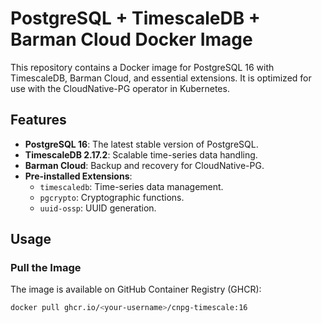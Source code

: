 # PostgreSQL + TimescaleDB + Barman Cloud Docker Image

This repository contains a Docker image for PostgreSQL 16 with TimescaleDB, Barman Cloud, and essential extensions. It is optimized for use with the CloudNative-PG operator in Kubernetes.

## Features
- **PostgreSQL 16**: The latest stable version of PostgreSQL.
- **TimescaleDB 2.17.2**: Scalable time-series data handling.
- **Barman Cloud**: Backup and recovery for CloudNative-PG.
- **Pre-installed Extensions**:
  - `timescaledb`: Time-series data management.
  - `pgcrypto`: Cryptographic functions.
  - `uuid-ossp`: UUID generation.

## Usage

### Pull the Image
The image is available on GitHub Container Registry (GHCR):

```bash
docker pull ghcr.io/<your-username>/cnpg-timescale:16